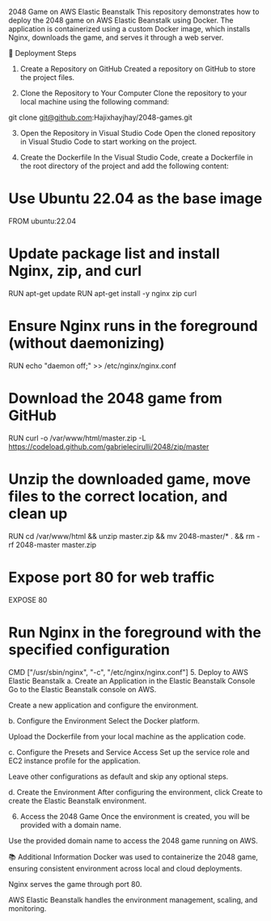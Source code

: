 2048 Game on AWS Elastic Beanstalk
This repository demonstrates how to deploy the 2048 game on AWS Elastic Beanstalk using Docker. The application is containerized using a custom Docker image, which installs Nginx, downloads the game, and serves it through a web server.

🚀 Deployment Steps
1. Create a Repository on GitHub
Created a repository on GitHub to store the project files.

2. Clone the Repository to Your Computer
Clone the repository to your local machine using the following command:

git clone git@github.com:Hajixhayjhay/2048-games.git

3. Open the Repository in Visual Studio Code
Open the cloned repository in Visual Studio Code to start working on the project.

4. Create the Dockerfile
In the Visual Studio Code, create a Dockerfile in the root directory of the project and add the following content:

# Use Ubuntu 22.04 as the base image
FROM ubuntu:22.04

# Update package list and install Nginx, zip, and curl
RUN apt-get update
RUN apt-get install -y nginx zip curl

# Ensure Nginx runs in the foreground (without daemonizing)
RUN echo "daemon off;" >> /etc/nginx/nginx.conf

# Download the 2048 game from GitHub
RUN curl -o /var/www/html/master.zip -L https://codeload.github.com/gabrielecirulli/2048/zip/master

# Unzip the downloaded game, move files to the correct location, and clean up
RUN cd /var/www/html && unzip master.zip && mv 2048-master/* . && rm -rf 2048-master master.zip

# Expose port 80 for web traffic
EXPOSE 80

# Run Nginx in the foreground with the specified configuration
CMD ["/usr/sbin/nginx", "-c", "/etc/nginx/nginx.conf"]
5. Deploy to AWS Elastic Beanstalk
a. Create an Application in the Elastic Beanstalk Console
Go to the Elastic Beanstalk console on AWS.

Create a new application and configure the environment.

b. Configure the Environment
Select the Docker platform.

Upload the Dockerfile from your local machine as the application code.

c. Configure the Presets and Service Access
Set up the service role and EC2 instance profile for the application.

Leave other configurations as default and skip any optional steps.

d. Create the Environment
After configuring the environment, click Create to create the Elastic Beanstalk environment.

6. Access the 2048 Game
Once the environment is created, you will be provided with a domain name.

Use the provided domain name to access the 2048 game running on AWS.

📚 Additional Information
Docker was used to containerize the 2048 game, ensuring consistent environment across local and cloud deployments.

Nginx serves the game through port 80.

AWS Elastic Beanstalk handles the environment management, scaling, and monitoring.


